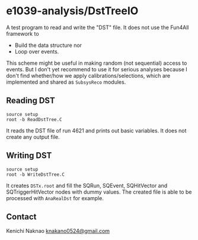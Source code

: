 # e1039-analysis/DstTreeIO

A test program to read and write the "DST" file.
It does not use the Fun4All framework to 
* Build the data structure nor
* Loop over events.

This scheme might be useful in making random (not sequential) access to events.
But I don't yet recommend to use it for serious analyses 
because I don't find whether/how we apply calibrations/selections, which are implemented and shared as `SubsysReco` modules.


## Reading DST

```
source setup
root -b ReadDstTree.C
```

It reads the DST file of run 4621 and prints out basic variables.
It does not create any output file.


## Writing DST

```
source setup
root -b WriteDstTree.C
```

It creates `DSTx.root` and fill the SQRun, SQEvent, SQHitVector and SQTriggerHitVector nodes with dummy values.
The created file is able to be processed with `AnaRealDst` for example.


## Contact

Kenichi Naknao <knakano0524@gmail.com>
